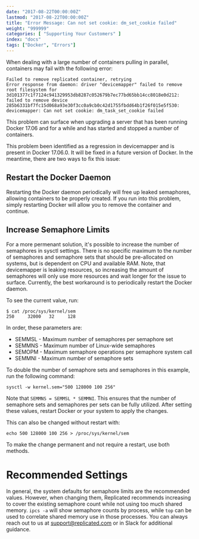 ```yaml
---
date: "2017-08-22T00:00:00Z"
lastmod: "2017-08-22T00:00:00Z"
title: "Error Message: Can not set cookie: dm_set_cookie failed"
weight: "999999"
categories: [ "Supporting Your Customers" ]
index: "docs"
tags: ["Docker", "Errors"]
---
```


When dealing with a large number of containers pulling in parallel, containers may fail with the following error:

```
Failed to remove replicated container, retrying
Error response from daemon: driver "devicemapper" failed to remove root filesystem for 3d101377c1f7124c941329953db8287c052679b7ec77bd65bb14cc8018e0d212: failed to remove device 285b6331bf7fc15d068a93e30f3cc0a9cb0c42d1755fbdd64b1f26f015e5f530: devicemapper: Can not set cookie: dm_task_set_cookie failed
```

This problem can surface when upgrading a server that has been running Docker 17.06 and for a while and has started and stopped a number of containers.

This problem been identified as a regression in devicemapper and is present in Docker 17.06.0. It will be fixed in a future version of Docker. In the meantime, there are two ways to fix this issue:

## Restart the Docker Daemon

Restarting the Docker daemon periodically will free up leaked semaphores, allowing containers to be properly created. If you run into this problem, simply restarting Docker will allow you to remove the container and continue.

## Increase Semaphore Limits

For a more permenant solution, it's possible to increase the number of semaphores in sysctl settings. There is no specific maximum to the number of semaphores and semaphore sets that should be pre-allocated on systems, but is dependent on CPU and available RAM. Note, that devicemapper is leaking resources, so increasing the amount of semaphores will only use more resources and wait longer for the issue to surface.  Currently, the best workaround is to periodically restart the Docker daemon.

To see the current value, run:

```
$ cat /proc/sys/kernel/sem
250     32000   32     128
```

In order, these parameters are:

* SEMMSL - Maximum number of semaphores per semaphore set
* SEMMNS - Maximum number of Linux-wide semaphores
* SEMOPM - Maximum semaphore operations per semaphore system call
* SEMMNI - Maximum number of semaphore sets

To double the number of semaphore sets and semaphores in this example, run the following command:

```
sysctl -w kernel.sem="500 128000 100 256"
```

Note that `SEMMNS = SEMMSL * SEMMNI`. This ensures that the number of semaphore sets and semaphores per sets can be fully utilized. After setting these values, restart Docker or your system to apply the changes.


This can also be changed without restart with:

```
echo 500 128000 100 256 > /proc/sys/kernel/sem
```

To make the change permanent and not require a restart, use both methods.

# Recommended Settings

In general, the system defaults for semaphore limits are the recommended values. However, when changing them, Replicated recommends increasing to cover the existing semaphore count while not using too much shared memory. `ipcs -a` will show semaphore counts by process, while `top` can be used to correlate shared memory use in those processes. You can always reach out to us at <a href="mailto:support@replicated.com">support@replicated.com</a> or in Slack for additional guidance.